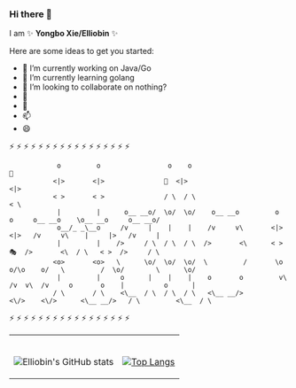 ### Hi there 👋


I am ✨ **Yongbo Xie/Elliobin** ✨ 

Here are some ideas to get you started:

- 🔭 I’m currently working on Java/Go
- 🌱 I’m currently learning golang
- 👯 I’m looking to collaborate on nothing?
- 🤔 
- 💬 
- 📫 
- 😄 


⚡ ⚡ ⚡ ⚡ ⚡ ⚡ ⚡ ⚡ ⚡ ⚡ ⚡ ⚡ ⚡ ⚡ ⚡ ⚡ ⚡ 
```
            o         o                 o    o                                                                       🚀 
           <|>       <|>               🌱  <|>                                                                      <|> 
           < >       < >               / \  / \                                                                      < \ 
            |         |      o__ __o/  \o/  \o/    o__ __o         o              o     o__ __o    \o__ __o     o__ __o/ 
            o__/_ _\__o     /v     |    |    |    /v     v\       <|>            <|>   /v     v\    |     |>   /v     |  
            |         |    />     / \  / \  / \  />       <\      < >            🎭  />       <\  / \   < >  />     / \ 
           <o>       <o>   \      \o/  \o/  \o/  \         /       \o    o/\o    o/   \         /  \o/        \      \o/ 
            |         |     o      |    |    |    o       o         v\  /v  v\  /v     o       o    |          o      |  
           / \       / \    <\__  / \  / \  / \   <\__ __/>          <\/>    <\/>      <\__ __/>   / \         <\__  / \ 

```
⚡ ⚡ ⚡ ⚡ ⚡ ⚡ ⚡ ⚡ ⚡ ⚡ ⚡ ⚡ ⚡ ⚡ ⚡ ⚡ ⚡ 




<!-- Social -->
<table width="100%" frame=void >
<tr>
  <td align="center">
  <strong>&nbsp </strong>
    
 ![Elliobin's GitHub stats](https://github-readme-stats.vercel.app/api?username=Elliobin&show_icons=true&theme=radical) 

  
  </td>

  <td align="center">
  <strong>&nbsp</strong>
    
  [![Top Langs](https://github-readme-stats.vercel.app/api/top-langs/?username=Elliobin&layout=compact&theme=radical)](https://github.com/anuraghazra/github-readme-stats)

  </td>
</tr>
</table>
